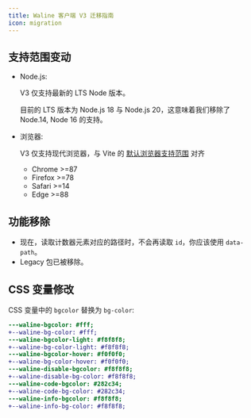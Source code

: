 ```yaml
---
title: Waline 客户端 V3 迁移指南
icon: migration
---
```


## 支持范围变动

- Node.js:

  V3 仅支持最新的 LTS Node 版本。

  目前的 LTS 版本为 Node.js 18 与 Node.js 20，这意味着我们移除了 Node.14, Node 16 的支持。

- 浏览器:

  V3 仅支持现代浏览器，与 Vite 的 [默认浏览器支持范围](https://cn.vitejs.dev/guide/build.html#browser-compatibility) 对齐
  - Chrome >=87
  - Firefox >=78
  - Safari >=14
  - Edge >=88

## 功能移除

- 现在，读取计数器元素对应的路径时，不会再读取 `id`，你应该使用 `data-path`。
- Legacy 包已被移除。

## CSS 变量修改

CSS 变量中的 `bgcolor` 替换为 `bg-color`:

```diff
---waline-bgcolor: #fff;
+--waline-bg-color: #fff;
---waline-bgcolor-light: #f8f8f8;
+--waline-bg-color-light: #f8f8f8;
---waline-bgcolor-hover: #f0f0f0;
+--waline-bg-color-hover: #f0f0f0;
---waline-disable-bgcolor: #f8f8f8;
+--waline-disable-bg-color: #f8f8f8;
---waline-code-bgcolor: #282c34;
+--waline-code-bg-color: #282c34;
---waline-info-bgcolor: #f8f8f8;
+--waline-info-bg-color: #f8f8f8;
```
